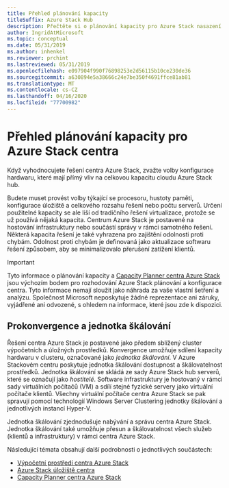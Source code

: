 ```yaml
---
title: Přehled plánování kapacity
titleSuffix: Azure Stack Hub
description: Přečtěte si o plánování kapacity pro Azure Stack nasazení centra.
author: IngridAtMicrosoft
ms.topic: conceptual
ms.date: 05/31/2019
ms.author: inhenkel
ms.reviewer: prchint
ms.lastreviewed: 05/31/2019
ms.openlocfilehash: e097904f990f76898253e2d56115b10ce230de36
ms.sourcegitcommit: a630894e5a38666c24e7be350f4691ffce81ab81
ms.translationtype: MT
ms.contentlocale: cs-CZ
ms.lasthandoff: 04/16/2020
ms.locfileid: "77700982"
---
```

# <a name="capacity-planning-for-azure-stack-hub-overview"></a>Přehled plánování kapacity pro Azure Stack centra

Když vyhodnocujete řešení centra Azure Stack, zvažte volby konfigurace hardwaru, které mají přímý vliv na celkovou kapacitu cloudu Azure Stack hub.

Budete muset provést volby týkající se procesoru, hustoty paměti, konfigurace úložiště a celkového rozsahu řešení nebo počtu serverů. Určení použitelné kapacity se ale liší od tradičního řešení virtualizace, protože se už používá nějaká kapacita. Centrum Azure Stack je postavené na hostování infrastruktury nebo součástí správy v rámci samotného řešení. Některá kapacita řešení je také vyhrazena pro zajištění odolnosti proti chybám. Odolnost proti chybám je definovaná jako aktualizace softwaru řešení způsobem, aby se minimalizovalo přerušení zatížení klientů.

> [!IMPORTANT]
> Tyto informace o plánování kapacity a [Capacity Planner centra Azure Stack](https://aka.ms/azstackcapacityplanner) jsou výchozím bodem pro rozhodování Azure Stack plánování a konfigurace centra. Tyto informace nemají sloužit jako náhrada za vaše vlastní šetření a analýzu. Společnost Microsoft neposkytuje žádné reprezentace ani záruky, vyjádřené ani odvozené, s ohledem na informace, které jsou zde k dispozici.

## <a name="hyperconvergence-and-the-scale-unit"></a>Prokonvergence a jednotka škálování
Řešení centra Azure Stack je postavené jako předem sblížený cluster výpočetních a úložných prostředků. Konvergence umožňuje sdílení kapacity hardwaru v clusteru, označované jako *jednotka škálování*. V Azure Stackovém centru poskytuje jednotka škálování dostupnost a škálovatelnost prostředků. Jednotka škálování se skládá ze sady Azure Stack hub serverů, které se označují jako *hostitelé*. Software infrastruktury je hostovaný v rámci sady virtuálních počítačů (VM) a sdílí stejné fyzické servery jako virtuální počítače klientů. Všechny virtuální počítače centra Azure Stack se pak spravují pomocí technologií Windows Server Clustering jednotky škálování a jednotlivých instancí Hyper-V.

Jednotka škálování zjednodušuje nabývání a správu centra Azure Stack. Jednotka škálování také umožňuje přesun a škálovatelnost všech služeb (klientů a infrastruktury) v rámci centra Azure Stack.

Následující témata obsahují další podrobnosti o jednotlivých součástech:

- [Výpočetní prostředí centra Azure Stack](azure-stack-capacity-planning-compute.md)
- [Azure Stack úložiště centra](azure-stack-capacity-planning-storage.md)
- [Capacity Planner centra Azure Stack](azure-stack-capacity-planner.md)

